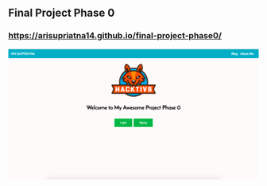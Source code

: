 ## Final Project Phase 0
### https://arisupriatna14.github.io/final-project-phase0/

![alt text](https://raw.githubusercontent.com/arisupriatna14/final-project-phase0/master/img/halaman-utama-large.png "Logo Title Text 1")
